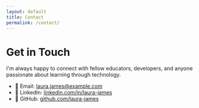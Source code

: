 ```yaml
---
layout: default
title: Contact
permalink: /contact/
---
```


# Get in Touch

I'm always happy to connect with fellow educators, developers, and anyone passionate about learning through technology.

- 📧 Email: [laura.james@example.com](mailto:laura.james@example.com)
- 💼 LinkedIn: [linkedin.com/in/laura-james](https://www.linkedin.com/in/laura-james)
- 🐙 GitHub: [github.com/laura-james](https://github.com/laura-james)
